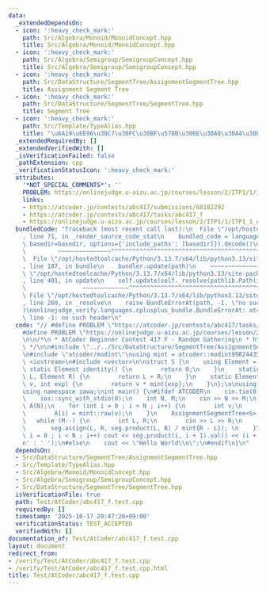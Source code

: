 ```yaml
---
data:
  _extendedDependsOn:
  - icon: ':heavy_check_mark:'
    path: Src/Algebra/Monoid/MonoidConcept.hpp
    title: Src/Algebra/Monoid/MonoidConcept.hpp
  - icon: ':heavy_check_mark:'
    path: Src/Algebra/Semigroup/SemigroupConcept.hpp
    title: Src/Algebra/Semigroup/SemigroupConcept.hpp
  - icon: ':heavy_check_mark:'
    path: Src/DataStructure/SegmentTree/AssignmentSegmentTree.hpp
    title: Assignment Segment Tree
  - icon: ':heavy_check_mark:'
    path: Src/DataStructure/SegmentTree/SegmentTree.hpp
    title: Segment Tree
  - icon: ':heavy_check_mark:'
    path: Src/Template/TypeAlias.hpp
    title: "\u6A19\u6E96\u30C7\u30FC\u30BF\u578B\u306E\u30A8\u30A4\u30EA\u30A2\u30B9"
  _extendedRequiredBy: []
  _extendedVerifiedWith: []
  _isVerificationFailed: false
  _pathExtension: cpp
  _verificationStatusIcon: ':heavy_check_mark:'
  attributes:
    '*NOT_SPECIAL_COMMENTS*': ''
    PROBLEM: https://onlinejudge.u-aizu.ac.jp/courses/lesson/2/ITP1/1/ITP1_1_A
    links:
    - https://atcoder.jp/contests/abc417/submissions/68182292
    - https://atcoder.jp/contests/abc417/tasks/abc417_f
    - https://onlinejudge.u-aizu.ac.jp/courses/lesson/2/ITP1/1/ITP1_1_A
  bundledCode: "Traceback (most recent call last):\n  File \"/opt/hostedtoolcache/Python/3.13.7/x64/lib/python3.13/site-packages/onlinejudge_verify/documentation/build.py\"\
    , line 71, in _render_source_code_stat\n    bundled_code = language.bundle(stat.path,\
    \ basedir=basedir, options={'include_paths': [basedir]}).decode()\n          \
    \         ~~~~~~~~~~~~~~~^^^^^^^^^^^^^^^^^^^^^^^^^^^^^^^^^^^^^^^^^^^^^^^^^^^^^^^^^^^^^^^^^^\n\
    \  File \"/opt/hostedtoolcache/Python/3.13.7/x64/lib/python3.13/site-packages/onlinejudge_verify/languages/cplusplus.py\"\
    , line 187, in bundle\n    bundler.update(path)\n    ~~~~~~~~~~~~~~^^^^^^\n  File\
    \ \"/opt/hostedtoolcache/Python/3.13.7/x64/lib/python3.13/site-packages/onlinejudge_verify/languages/cplusplus_bundle.py\"\
    , line 401, in update\n    self.update(self._resolve(pathlib.Path(included), included_from=path))\n\
    \                ~~~~~~~~~~~~~^^^^^^^^^^^^^^^^^^^^^^^^^^^^^^^^^^^^^^^^^^^^\n \
    \ File \"/opt/hostedtoolcache/Python/3.13.7/x64/lib/python3.13/site-packages/onlinejudge_verify/languages/cplusplus_bundle.py\"\
    , line 260, in _resolve\n    raise BundleErrorAt(path, -1, \"no such header\"\
    )\nonlinejudge_verify.languages.cplusplus_bundle.BundleErrorAt: atcoder/modint:\
    \ line -1: no such header\n"
  code: "// #define PROBLEM \"https://atcoder.jp/contests/abc417/tasks/abc417_f\"\n\
    #define PROBLEM \"https://onlinejudge.u-aizu.ac.jp/courses/lesson/2/ITP1/1/ITP1_1_A\"\
    \n\n/*\n * AtCoder Beginner Contest 417 F - Random Gathering\n * https://atcoder.jp/contests/abc417/submissions/68182292\n\
    \ */\n\n#include \"../../Src/DataStructure/SegmentTree/AssignmentSegmentTree.hpp\"\
    \n#include \"atcoder/modint\"\nusing mint = atcoder::modint998244353;\n\n#include\
    \ <iostream>\n#include <vector>\n\nstruct S {\n    using Element = mint;\n   \
    \ static Element identity() {\n        return 0;\n    }\n    static Element operation(Element\
    \ L, Element R) {\n        return L + R;\n    }\n    static Element power(Element\
    \ v, int exp) {\n        return v * mint{exp};\n    }\n};\n\nusing namespace std;\n\
    using namespace zawa;\nint main() {\n#ifdef ATCODER\n    cin.tie(0);\n    cout.tie(0);\n\
    \    ios::sync_with_stdio(0);\n    int N, M;\n    cin >> N >> M;\n    vector<mint>\
    \ A(N);\n    for (int i = 0 ; i < N ; i++) {\n        int v;\n        cin >> v;\n\
    \        A[i] = mint::raw(v);\n    }\n    AssignmentSegmentTree<S> seg{A};\n \
    \   while (M--) {\n        int L, R;\n        cin >> L >> R;\n        L--;\n \
    \       seg.assign(L, R, seg.product(L, R) / mint{R - L}); \n    }\n    for (int\
    \ i = 0 ; i < N ; i++) cout << seg.product(i, i + 1).val() << (i + 1 == N ? '\\\
    n' : ' ');\n#else\n    cout << \"Hello World\\n\";\n#endif\n}\n"
  dependsOn:
  - Src/DataStructure/SegmentTree/AssignmentSegmentTree.hpp
  - Src/Template/TypeAlias.hpp
  - Src/Algebra/Monoid/MonoidConcept.hpp
  - Src/Algebra/Semigroup/SemigroupConcept.hpp
  - Src/DataStructure/SegmentTree/SegmentTree.hpp
  isVerificationFile: true
  path: Test/AtCoder/abc417_f.test.cpp
  requiredBy: []
  timestamp: '2025-10-17 20:47:26+09:00'
  verificationStatus: TEST_ACCEPTED
  verifiedWith: []
documentation_of: Test/AtCoder/abc417_f.test.cpp
layout: document
redirect_from:
- /verify/Test/AtCoder/abc417_f.test.cpp
- /verify/Test/AtCoder/abc417_f.test.cpp.html
title: Test/AtCoder/abc417_f.test.cpp
---
```

